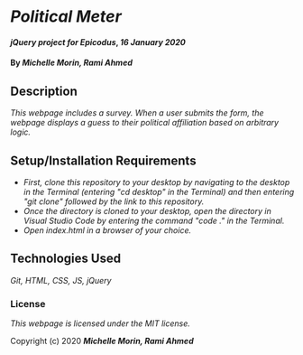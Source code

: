 # _Political Meter_

#### _jQuery project for Epicodus_, _16 January 2020_

#### By _**Michelle Morin, Rami Ahmed**_

## Description

_This webpage includes a survey. When a user submits the form, the webpage displays a guess to their political affiliation based on arbitrary logic._

## Setup/Installation Requirements

* _First, clone this repository to your desktop by navigating to the desktop in the Terminal (entering "cd desktop" in the Terminal) and then entering "git clone" followed by the link to this repository._
* _Once the directory is cloned to your desktop, open the directory in Visual Studio Code by entering the command "code ." in the Terminal._
* _Open index.html in a browser of your choice._

## Technologies Used

_Git, HTML, CSS, JS, jQuery_

### License

*This webpage is licensed under the MIT license.*

Copyright (c) 2020 **_Michelle Morin, Rami Ahmed_**